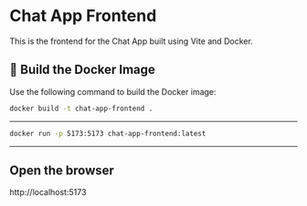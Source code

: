 # Chat App Frontend

This is the frontend for the Chat App built using Vite and Docker.

## 🚀 Build the Docker Image

Use the following command to build the Docker image:

```bash
docker build -t chat-app-frontend .
```
---

```bash
docker run -p 5173:5173 chat-app-frontend:latest
```

---

## Open the browser

http://localhost:5173